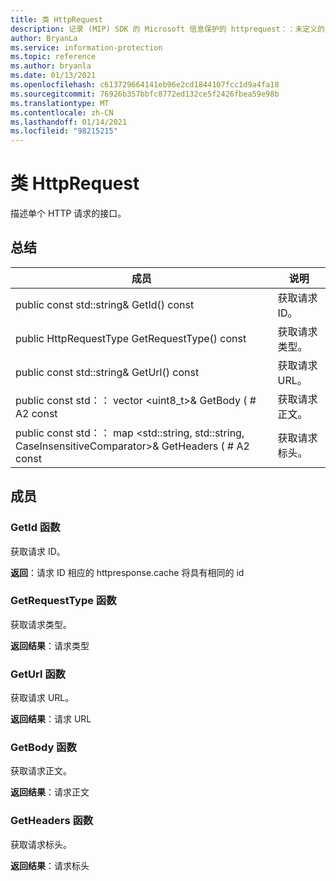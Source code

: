 ```yaml
---
title: 类 HttpRequest
description: 记录 (MIP) SDK 的 Microsoft 信息保护的 httprequest：：未定义的类。
author: BryanLa
ms.service: information-protection
ms.topic: reference
ms.author: bryanla
ms.date: 01/13/2021
ms.openlocfilehash: c613729664141eb96e2cd1844107fcc1d9a4fa18
ms.sourcegitcommit: 76926b357bbfc8772ed132ce5f2426fbea59e98b
ms.translationtype: MT
ms.contentlocale: zh-CN
ms.lasthandoff: 01/14/2021
ms.locfileid: "98215215"
---
```

# <a name="class-httprequest"></a>类 HttpRequest 
描述单个 HTTP 请求的接口。
  
## <a name="summary"></a>总结
 成员                        | 说明                                
--------------------------------|---------------------------------------------
public const std::string& GetId() const  |  获取请求 ID。
public HttpRequestType GetRequestType() const  |  获取请求类型。
public const std::string& GetUrl() const  |  获取请求 URL。
public const std：： vector \<uint8_t\>& GetBody ( # A2 const  |  获取请求正文。
public const std：： map \<std::string, std::string, CaseInsensitiveComparator\>& GetHeaders ( # A2 const  |  获取请求标头。
  
## <a name="members"></a>成员
  
### <a name="getid-function"></a>GetId 函数
获取请求 ID。

  
**返回**：请求 ID 相应的 httpresponse.cache 将具有相同的 id
  
### <a name="getrequesttype-function"></a>GetRequestType 函数
获取请求类型。

  
**返回结果**：请求类型
  
### <a name="geturl-function"></a>GetUrl 函数
获取请求 URL。

  
**返回结果**：请求 URL
  
### <a name="getbody-function"></a>GetBody 函数
获取请求正文。

  
**返回结果**：请求正文
  
### <a name="getheaders-function"></a>GetHeaders 函数
获取请求标头。

  
**返回结果**：请求标头
